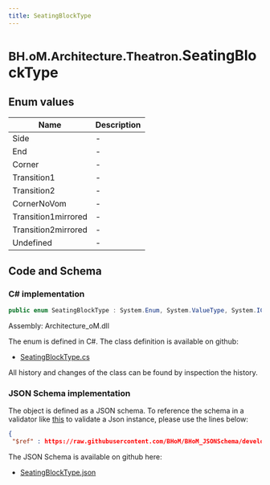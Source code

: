 ```yaml
---
title: SeatingBlockType
---
```


# <small>BH.oM.Architecture.Theatron.</small>**SeatingBlockType**



## Enum values

| Name            | Description                                                    |
|-----------------|----------------------------------------------------------------|
| Side |  -  |
| End |  -  |
| Corner |  -  |
| Transition1 |  -  |
| Transition2 |  -  |
| CornerNoVom |  -  |
| Transition1mirrored |  -  |
| Transition2mirrored |  -  |
| Undefined |  -  |


## Code and Schema

### C# implementation

``` C# title="C#"
public enum SeatingBlockType : System.Enum, System.ValueType, System.IComparable, System.ISpanFormattable, System.IFormattable, System.IConvertible
```

Assembly: Architecture_oM.dll

The enum is defined in C#. The class definition is available on github:

- [SeatingBlockType.cs](https://github.com/BHoM/BHoM/blob/develop/Architecture_oM/Theatron\Enums\SeatingBlockType.cs)

All history and changes of the class can be found by inspection the history.
### JSON Schema implementation

The object is defined as a JSON schema. To reference the schema in a validator like [this](https://www.jsonschemavalidator.net/) to validate a Json instance, please use the lines below:

``` json title="JSON Schema"
{
 "$ref" : https://raw.githubusercontent.com/BHoM/BHoM_JSONSchema/develop/Architecture_oM/Theatron/SeatingBlockType.json}
```

The JSON Schema is available on github here:

- [SeatingBlockType.json](https://github.com/BHoM/BHoM_JSONSchema/blob/develop/Architecture_oM/Theatron/SeatingBlockType.json)
